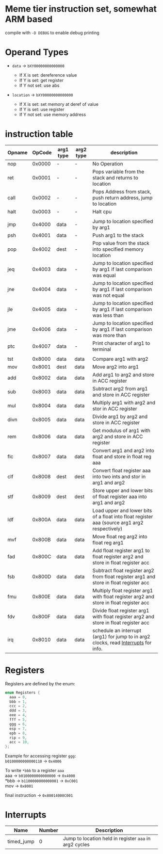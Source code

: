 # Meme tier instruction set, somewhat ARM based

compile with `-D DEBUG` to enable debug printing

# Operand Types

* `data`      -> `bXY00000000000000`
   - If X is set: dereference value
   - If Y is set: get register
   - If Y not set: use abs

 * `location` -> `bXY00000000000000`
    - If X is set: set memory at deref of value
    - If Y is set: use register
    - If Y not set: use memory address

# instruction table

| Opname | OpCode | arg1 type | arg2 type | description                                                                                  |
|--------|--------|-----------|-----------|----------------------------------------------------------------------------------------------|
| nop    | 0x0000 | -         | -         | No Operation                                                                                 |
| ret    | 0x0001 | -         | -         | Pops variable from the stack and returns to location                                         |
| call   | 0x0002 | -         | -         | Pops Address from stack, push return address, jump to location                               |
| halt   | 0x0003 | -         | -         | Halt cpu                                                                                     |
|        |        |           |           |                                                                                              |
| jmp    | 0x4000 | data      | -         | Jump to location specified by arg1                                                           |
| psh    | 0x4001 | data      | -         | Push arg1 to the stack                                                                       |
| pop    | 0x4002 | dest      | -         | Pop value from the stack into specified memory location                                      |
| jeq    | 0x4003 | data      | -         | Jump to location specified by arg1 if last comparison was equal                              |
| jne    | 0x4004 | data      | -         | Jump to location specified by arg1 if last comparison was not equal                          |
| jle    | 0x4005 | data      | -         | Jump to location specified by arg1 if last comparison was less than                          |
| jme    | 0x4006 | data      | -         | Jump to location specified by arg1 if last comparison was more than                          |
| ptc    | 0x4007 | data      | -         | Print character of arg1 to terminal                                                          |
|        |        |           |           |                                                                                              |
| tst    | 0x8000 | data      | data      | Compare arg1 with arg2                                                                       |
| mov    | 0x8001 | dest      | data      | Move arg2 into arg1                                                                          |
| add    | 0x8002 | data      | data      | Add arg1 to arg2 and store in ACC register                                                   |
| sub    | 0x8003 | data      | data      | Subtract arg2 from arg1 and store in ACC register                                            |
| mul    | 0x8004 | data      | data      | Multiply arg1 with arg2 and stor in ACC register                                             |
| divn   | 0x8005 | data      | data      | Divide arg1 by arg2 and store in ACC register                                                |
| rem    | 0x8006 | data      | data      | Get modulus of arg1 with arg2 and store in ACC register                                      |
| flc    | 0x8007 | data      | data      | Convert arg1 and arg2 into float and store in float reg aaa                                  |
| clf    | 0x8008 | dest      | dest      | Convert float register aaa into two ints and stor in arg1 and arg2                           |
| stf    | 0x8009 | dest      | dest      | Store upper and lower bits of float register aaa into arg1 and arg2                          |
| ldf    | 0x800A | data      | data      | Load upper and lower bits of a float into float register aaa (source arg1 arg2 respectively) |
| mvf    | 0x800B | data      | data      | Move float reg arg2 into float reg arg1                                                      |
| fad    | 0x800C | data      | data      | Add float register arg1 to float register arg2 and store in float register acc               |
| fsb    | 0x800D | data      | data      | Subtract float register arg2 from float register arg1 and store in float register acc        |
| fmu    | 0x800E | data      | data      | Multiply float register arg1 with float register arg2 and store in float register acc        |
| fdv    | 0x800F | data      | data      | Divide float register arg1 with float register arg2 and store in float register acc          |
| irq    | 0x8010 | data      | data      | schedule an interrupt (arg1) for jump to in arg2 clocks, read [Interrupts](https://github.com/nitros12/some_instruction_set#interrupt) for info.           |


# Registers
Registers are defined by the enum:
```c
enum Registers {
  aaa = 0,
  bbb = 1,
  ccc = 2,
  ddd = 3,
  eee = 4,
  fff = 5,
  ggg = 6,
  esp = 7,
  epb = 8,
  rip = 9,
  acc = 10,
};
```
Example for accessing register `ggg`:  
`b0100000000000110` -> `0x4006`

To write `*bbb` to a register `aaa`  
aaa  -> `b0100000000000000` -> `0x4000`  
\*bbb -> `b1100000000000001` -> `0xC001`  
mov -> `0x8001`

final instruction -> `0x80014000C001`

# Interrupts

| Name       | Number | Description                                             |
|------------|--------|---------------------------------------------------------|
| timed_jump | 0      | Jump to location held in register `aaa` in  arg2 cycles |

